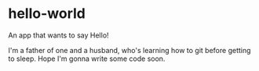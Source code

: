 # hello-world
An app that wants to say Hello!

I'm a father of one and a husband, who's learning how to git before getting to sleep.
Hope I'm gonna write some code soon.

